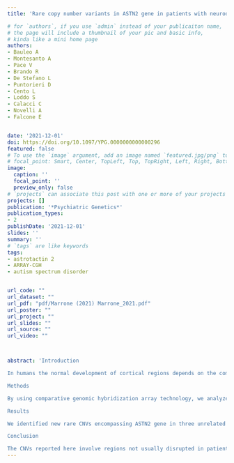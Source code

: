 ```yaml
---
title: 'Rare copy number variants in ASTN2 gene in patients with neurodevelopmental disorders'

# for `authors`, if you use `admin` instead of your publicaiton name,
# the page will include a thumbnail of your pic and basic info,
# kinda like a mini home page
authors:
- Bauleo A
- Montesanto A
- Pace V
- Brando R
- De Stefano L
- Puntorieri D
- Cento L
- Loddo S
- Calacci C
- Novelli A
- Falcone E 


date: '2021-12-01'
doi: https://doi.org/10.1097/YPG.0000000000000296
featured: false
# To use the `image` argument, add an image named `featured.jpg/png` to your page's folder.
# focal_point: Smart, Center, TopLeft, Top, TopRight, Left, Right, BottomLeft, Bottom, BottomRight.
image:
  caption: ''
  focal_point: ''
  preview_only: false
# `projects` can associate this post with one or more of your projects
projects: []
publication: '*Psychiatric Genetics*'
publication_types:
- 2
publishDate: '2021-12-01'
slides: ''
summary: ''
# `tags` are like keywords
tags:
- astrotactin 2
- ARRAY-CGH 
- autism spectrum disorder


url_code: ""
url_dataset: ""
url_pdf: "pdf/Marrone (2021) Marrone_2021.pdf"
url_poster: ""
url_project: ""
url_slides: ""
url_source: ""
url_video: ""



abstract: 'Introduction 

In humans the normal development of cortical regions depends on the complex interactions between a number of proteins that promote the migrations of neuronal precursors from germinal zones and assembly into neuronal laminae. ASTN2 is one of the proteins implicated in such a complex process. Recently it has been observed that ASTN2 also regulates the surface expression of multiple synaptic proteins resulting in a modulation of synaptic activity. Several rare copy number variants (CNVs) in ASTN2 gene were identified in patients with neurodevelopmental disorders (NDDs) including autism spectrum disorders (ASD), attention deficit–hyperactivity disorders and intellectual disability.

Methods 

By using comparative genomic hybridization array technology, we analyzed the genomic profiles of five patients of three unrelated families with NDDs. Clinical diagnosis of ASD was established according to the Statistical Manual of Mental Disorders, Fifth Edition (APA 2013) criteria.

Results 

We identified new rare CNVs encompassing ASTN2 gene in three unrelated families with different clinical phenotypes of NDDs. In particular, we identified a deletion of about 70 Kb encompassing intron 19, a 186 Kb duplication encompassing the sequence between the 5′-end and the first intron of the gene and a 205 Kb deletion encompassing exons 6–11.

Conclusion 

The CNVs reported here involve regions not usually disrupted in patients with NDDs with two of them affecting only the expression of the long isoforms. Further studies will be needed to analyze the impact of these CNVs on gene expression regulation and to better understand their impact on the protein function.'
---
```


